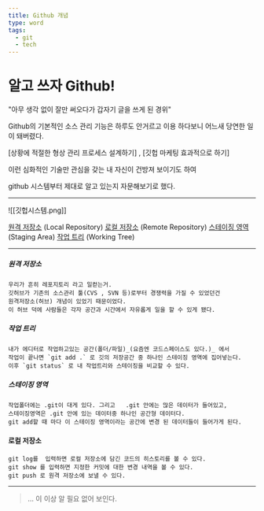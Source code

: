```yaml
---
title: Github 개념
type: word
tags:
  - git
  - tech
---
```

# 알고 쓰자 Github!

"아무 생각 없이 잘만 써오다가 갑자기 글을 쓰게 된 경위"

Github의 기본적인 소스 관리 기능은 하루도 안거르고 이용 하다보니 어느새 당연한 일이 돼버렸다.

[상황에 적절한 형상 관리 프로세스 설계하기] , [깃헙 마케팅 효과적으로 하기]

이런 심화적인 기술만 관심을 갖는 내 자신이 건방져 보이기도 하여 

github 시스템부터 제대로 알고 있는지 자문해보기로 했다.

---
![[깃헙시스템.png]]


[원격 저장소](#원격-저장소) (Local Repository) 
[로컬 저장소](#로컬-저장소) (Remote Repository)
[스테이징 영역](#스테이징-영역) (Staging Area)
[작업 트리](#작업-트리) (Working Tree)

---

##### 원격 저장소 
	우리가 흔히 레포지토리 라고 일컫는거. 
	깃허브가 기존의 소스관리 툴(CVS , SVN 등)로부터 경쟁력을 가질 수 있었던건 
	원격저장소(허브) 개념이 있었기 때문이었다.
	이 허브 덕에 사람들은 각자 공간과 시간에서 자유롭게 일을 할 수 있게 됐다. 

##### 작업 트리
	내가 에디터로 작업하고있는 공간(폴더/파일)_(요즘엔 코드스페이스도 있다.)_ 에서 
	작업이 끝나면 `git add .` 로 깃의 저장공간 중 하나인 스테이징 영역에 집어넣는다.
	이후 `git status` 로 내 작업트리와 스테이징을 비교할 수 있다.

##### 스테이징 영역
	작업폴더에는 .git이 대게 있다. 그리고   .git 안에는 많은 데이터가 들어있고, 
	스테이징영역은 .git 안에 있는 데이터중 하나인 공간형 데이터다.
	git add할 때 마다 이 스테이징 영역이라는 공간에 변경 된 데이터들이 들어가게 된다.

#### 로컬 저장소
	git log를  입력하면 로컬 저장소에 담긴 코드의 히스토리를 볼 수 있다.
	git show 를 입력하면 지정한 커밋에 대한 변경 내역을 볼 수 있다.
	git push 로 원격 저장소에 보낼 수 있다.

---


> ... 
> 이 이상 알 필요 없어 보인다. 

